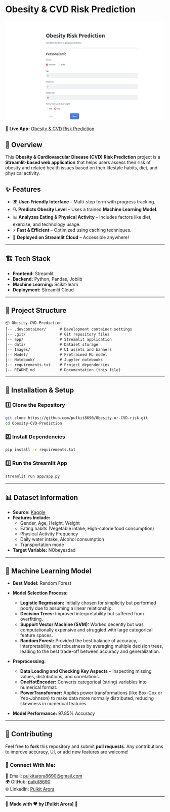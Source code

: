 # Obesity & CVD Risk Prediction

![App Banner](Images/img1.png)

🚀 **Live App:** [Obesity & CVD Risk Prediction](https://obesity-cvd-risk-prediction.streamlit.app/)

## 📌 Overview
This **Obesity & Cardiovascular Disease (CVD) Risk Prediction** project is a **Streamlit-based web application** that helps users assess their risk of obesity and related health issues based on their lifestyle habits, diet, and physical activity.

## ✨ Features
- 🌍 **User-Friendly Interface** – Multi-step form with progress tracking.
- 🔍 **Predicts Obesity Level** – Uses a trained **Machine Learning Model**.
- 📊 **Analyzes Eating & Physical Activity** – Includes factors like diet, exercise, and technology usage.
- ⚡ **Fast & Efficient** – Optimized using caching techniques.
- 📩 **Deployed on Streamlit Cloud** – Accessible anywhere!

---

## 🏗️ Tech Stack
- **Frontend:** Streamlit
- **Backend:** Python, Pandas, Joblib
- **Machine Learning:** Scikit-learn
- **Deployment:** Streamlit Cloud

---

## 📂 Project Structure
```
📦 Obesity-CVD-Prediction
│-- .devcontainer/      # Development container settings
│-- .git/               # Git repository files
│-- app/                # Streamlit application
│-- data/               # Dataset storage
│-- Images/             # UI assets and banners
│-- Model/              # Pretrained ML model
│-- Notebook/           # Jupyter notebooks
│-- requirements.txt    # Project dependencies
│-- README.md           # Documentation (this file)
```

---

## 🚀 Installation & Setup
### 1️⃣ Clone the Repository
```bash
git clone https://github.com/pulkit8690/Obesity-or-CVD-risk.git
cd Obesity-CVD-Prediction
```

### 2️⃣ Install Dependencies
```bash
pip install -r requirements.txt
```

### 3️⃣ Run the Streamlit App
```bash
streamlit run app/app.py
```

---

## 📊 Dataset Information
- **Source:** [Kaggle](https://www.kaggle.com/datasets/aravindpcoder/obesity-or-cvd-risk-classifyregressorcluster)
- **Features Include:**
  - Gender, Age, Height, Weight
  - Eating habits (Vegetable intake, High-calorie food consumption)
  - Physical Activity Frequency
  - Daily water intake, Alcohol consumption
  - Transportation mode
- **Target Variable:** NObeyesdad                      

---

## 🎯 Machine Learning Model
- **Best Model:** Random Forest
- **Model Selection Process:**
  - **Logistic Regression:** Initially chosen for simplicity but performed poorly due to assuming a linear relationship.
  - **Decision Trees:** Improved interpretability but suffered from overfitting.
  - **Support Vector Machine (SVM):** Worked decently but was computationally expensive and struggled with large categorical feature spaces.
  - **Random Forest:** Provided the best balance of accuracy, interpretability, and robustness by averaging multiple decision trees, leading to the best trade-off between accuracy and generalization.

- **Preprocessing:**
  - **Data Loading and Checking Key Aspects** – Inspecting missing values, distributions, and correlations.
  - **OneHotEncoder:** Converts categorical (string) variables into numerical format.
  - **PowerTransformer:** Applies power transformations (like Box-Cox or Yeo-Johnson) to make data more normally distributed, reducing skewness in numerical features.

- **Model Performance:** 97.85% Accuracy

---



## 🤝 Contributing
Feel free to **fork** this repository and submit **pull requests**. Any contributions to improve accuracy, UI, or add new features are welcome!

### 🔗 Connect With Me:
📧 Email: [pulkitarora8690@gmail.com](mailto:pulkitarora8690@gmail.com)  
🌍 GitHub: [pulkit8690](https://github.com/pulkit8690)  
🌐 LinkedIn: [Pulkit Arora](https://www.linkedin.com/in/pulkit-arora-731b17227/)

---


🚀 **Made with ❤️ by [Pulkit Arora]** 🚀

